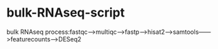 # bulk-RNAseq-script
bulk RNAseq process:fastqc——>multiqc——>fastp——>hisat2——>samtools——>featurecounts——>DESeq2
